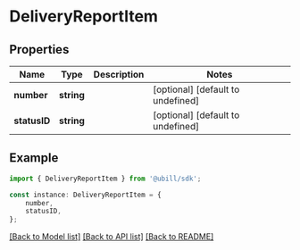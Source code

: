 # DeliveryReportItem


## Properties

Name | Type | Description | Notes
------------ | ------------- | ------------- | -------------
**number** | **string** |  | [optional] [default to undefined]
**statusID** | **string** |  | [optional] [default to undefined]

## Example

```typescript
import { DeliveryReportItem } from '@ubill/sdk';

const instance: DeliveryReportItem = {
    number,
    statusID,
};
```

[[Back to Model list]](../README.md#documentation-for-models) [[Back to API list]](../README.md#documentation-for-api-endpoints) [[Back to README]](../README.md)

